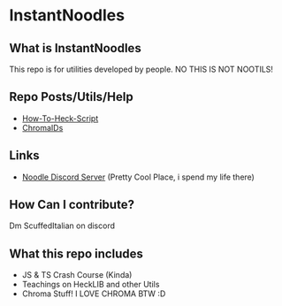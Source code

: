 # InstantNoodles

## What is InstantNoodles
This repo is for utilities developed by people. NO THIS IS NOT NOOTILS!


## Repo Posts/Utils/Help

* [How-To-Heck-Script](https://github.com/ScuffedItalian/InstantNoodles/wiki/HeckSkript-Tutorial#what-is-heckskript)
* [ChromaIDs](https://github.com/ScuffedItalian/InstantNoodles/blob/main/chromaIDS.md#chroma-environment-object-ids)

## Links
* [Noodle Discord Server](https://discord.gg/ZEYByU5GJU) (Pretty Cool Place, i spend my life there)


## How Can I contribute?
Dm ScuffedItalian on discord

## What this repo includes
* JS & TS Crash Course (Kinda)
* Teachings on HeckLIB and other Utils
* Chroma Stuff! I LOVE CHROMA BTW :D 
